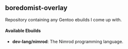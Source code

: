 ## boredomist-overlay
Repository containing any Gentoo ebuilds I come up with.

#### Available Ebuilds
* **dev-lang/nimrod**: The Nimrod programming language.
